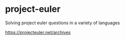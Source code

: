 # project-euler
Solving project euler questions in a variety of languages

https://projecteuler.net/archives
